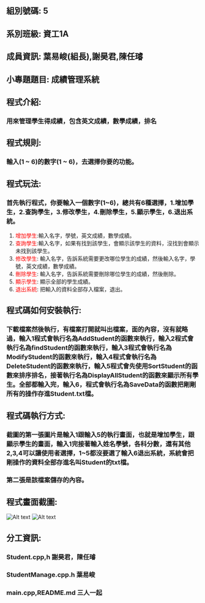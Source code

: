 ## <b>組別號碼:</b> 5
## <b>系別班級:</b> 資工1A 
## <b>成員資訊:</b> 葉易峻(組長),謝昊君,陳任璿
## <b>小專題題目:</b> 成績管理系統
## <b>程式介紹</b>: 
### 用來管理學生得成績，包含英文成績，數學成績，排名
## <b>程式規則:</b>
### 輸入(1 ~ 6)的數字(1 ~ 6)，去選擇你要的功能。
## <b>程式玩法:</b>
### 首先執行程式，你要輸入一個數字(1~6)，總共有6種選擇，1.增加學生，2.查詢學生，3.修改學生，4.刪除學生，5.顯示學生，6.退出系統。

1. <font color=#FF0000>增加學生</font>:輸入名字，學號，英文成績，數學成績。
2. <font color = red>查詢學生</font>:輸入名字，如果有找到該學生，會顯示該學生的資料，沒找到會顯示未找到該學生。
3. <font color = red>修改學生</font>: 輸入名字，告訴系統需要更改哪位學生的成績，然後輸入名字，學號，英文成績，數學成績。
4. <font color = red>刪除學生</font>: 輸入名字，告訴系統需要刪除哪位學生的成績，然後刪除。
5. <font color = red>顯示學生</font>: 顯示全部的學生成績。
6. <font color = red>退出系統</font>: 把輸入的資料全部存入檔案，退出。
## <b>程式碼如何安裝執行:</b>
### 下載檔案然後執行，有檔案打開就叫出檔案，面的內容，沒有就略過，輸入1程式會執行名為AddStudent的函數來執行，輸入2程式會執行名為findStudent的函數來執行，輸入3程式會執行名為ModifyStudent的函數來執行，輸入4程式會執行名為DeleteStudent的函數來執行，輸入5程式會先使用SortStudent的函數來排序排名，接著執行名為DisplayAllStudent的函數來顯示所有學生。全部都輸入完，輸入6，程式會執行名為SaveData的函數把剛剛所有的操作存進Student.txt檔。
## <b>程式碼執行方式:</b>
### 截圖的第一張圖片是輸入1跟輸入5的執行畫面，也就是增加學生，跟顯示學生的畫面，輸入1完接著輸入姓名學號，各科分數，還有其他2,3,4可以讓使用者選擇，1~5都沒要選了輸入6退出系統，系統會把剛操作的資料全部存進名叫Student的txt檔。
### 第二張是該檔案儲存的內容。

## <b>程式畫面截圖:</b>
![Alt text](https://github.com/jimmyye1118/Grade-Management-System/blob/master/%E8%9E%A2%E5%B9%95%E6%93%B7%E5%8F%96%E7%95%AB%E9%9D%A2%202023-05-20%20130825.png)
![Alt text](https://github.com/jimmyye1118/Grade-Management-System/blob/master/%E8%9E%A2%E5%B9%95%E6%93%B7%E5%8F%96%E7%95%AB%E9%9D%A2%202023-05-20%20134713.png)
## <b>分工資訊:</b>
### Student.cpp,h 謝昊君，陳任璿
### StudentManage.cpp.h 葉易峻
### main.cpp,README.md 三人一起
